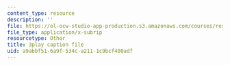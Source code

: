 ```yaml
---
content_type: resource
description: ''
file: https://ol-ocw-studio-app-production.s3.amazonaws.com/courses/res-6-006-video-demonstrations-in-lasers-and-optics-spring-2008/a9abbf516a9f534ca2111c9bcf400adf_KtOhRHLE7Q0.vtt
file_type: application/x-subrip
resourcetype: Other
title: 3play caption file
uid: a9abbf51-6a9f-534c-a211-1c9bcf400adf
---
```

